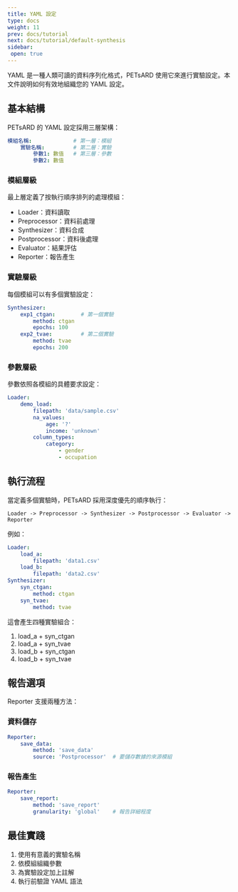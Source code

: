 ```yaml
---
title: YAML 設定
type: docs
weight: 11
prev: docs/tutorial
next: docs/tutorial/default-synthesis
sidebar:
 open: true
---
```


YAML 是一種人類可讀的資料序列化格式，PETsARD 使用它來進行實驗設定。本文件說明如何有效地組織您的 YAML 設定。

## 基本結構

PETsARD 的 YAML 設定採用三層架構：

```yaml
模組名稱:             # 第一層：模組
    實驗名稱:         # 第二層：實驗
        參數1: 數值   # 第三層：參數
        參數2: 數值
```

### 模組層級

最上層定義了按執行順序排列的處理模組：

- Loader：資料讀取
- Preprocessor：資料前處理
- Synthesizer：資料合成
- Postprocessor：資料後處理
- Evaluator：結果評估
- Reporter：報告產生

### 實驗層級

每個模組可以有多個實驗設定：

```yaml
Synthesizer:
    exp1_ctgan:        # 第一個實驗
        method: ctgan
        epochs: 100
    exp2_tvae:         # 第二個實驗
        method: tvae
        epochs: 200
```

### 參數層級

參數依照各模組的具體要求設定：

```yaml
Loader:
    demo_load:
        filepath: 'data/sample.csv'
        na_values:
            age: '?'
            income: 'unknown'
        column_types:
            category:
                - gender
                - occupation
```

## 執行流程

當定義多個實驗時，PETsARD 採用深度優先的順序執行：
```
Loader -> Preprocessor -> Synthesizer -> Postprocessor -> Evaluator -> Reporter
```

例如：
```yaml
Loader:
    load_a:
        filepath: 'data1.csv'
    load_b:
        filepath: 'data2.csv'
Synthesizer:
    syn_ctgan:
        method: ctgan
    syn_tvae:
        method: tvae
```

這會產生四種實驗組合：
1. load_a + syn_ctgan
2. load_a + syn_tvae
3. load_b + syn_ctgan
4. load_b + syn_tvae

## 報告選項

Reporter 支援兩種方法：

### 資料儲存
```yaml
Reporter:
    save_data:
        method: 'save_data'
        source: 'Postprocessor'  # 要儲存數據的來源模組
```

### 報告產生
```yaml
Reporter:
    save_report:
        method: 'save_report'
        granularity: 'global'    # 報告詳細程度
```

## 最佳實踐

1. 使用有意義的實驗名稱
2. 依模組組織參數
3. 為實驗設定加上註解
4. 執行前驗證 YAML 語法
